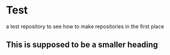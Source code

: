 # Test
a test repository to see how to make repositories in the first place 
## This is supposed to be a smaller heading
